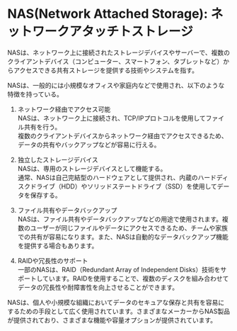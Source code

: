 # NAS(Network Attached Storage): ネットワークアタッチトストレージ

NASは、ネットワーク上に接続されたストレージデバイスやサーバーで、複数のクライアントデバイス（コンピューター、スマートフォン、タブレットなど）からアクセスできる共有ストレージを提供する技術やシステムを指す。

NASは、一般的には小規模なオフィスや家庭内などで使用され、以下のような特徴を持っている。

1. ネットワーク経由でアクセス可能  
NASは、ネットワーク上に接続され、TCP/IPプロトコルを使用してファイル共有を行う。  
複数のクライアントデバイスからネットワーク経由でアクセスできるため、データの共有やバックアップなどが容易に行える。

2. 独立したストレージデバイス  
NASは、専用のストレージデバイスとして機能する。  
通常、NASは自己完結型のハードウェアとして提供され、内蔵のハードディスクドライブ（HDD）やソリッドステートドライブ（SSD）を使用してデータを保存する。

3. ファイル共有やデータバックアップ  
NASは、ファイル共有やデータバックアップなどの用途で使用されます。複数のユーザーが同じファイルやデータにアクセスできるため、チームや家族での共有が容易になります。また、NASは自動的なデータバックアップ機能を提供する場合もあります。

4. RAIDや冗長性のサポート  
一部のNASは、RAID（Redundant Array of Independent Disks）技術をサポートしています。RAIDを使用することで、複数のディスクを組み合わせてデータの冗長性や耐障害性を向上させることができます。

NASは、個人や小規模な組織においてデータのセキュアな保存と共有を容易にするための手段として広く使用されています。さまざまなメーカーからNAS製品が提供されており、さまざまな機能や容量オプションが提供されています。
